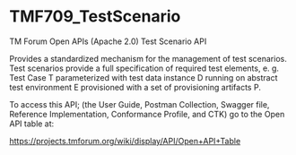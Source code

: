 # TMF709_TestScenario
TM Forum Open APIs (Apache 2.0) Test Scenario API

Provides a standardized mechanism for the management of test scenarios. Test scenarios provide a full specification of required test elements, e. g. Test Case T parameterized with test data instance D running on abstract test environment E provisioned with a set of provisioning artifacts P.

To access this API; (the User Guide, Postman Collection, Swagger file, Reference Implementation, Conformance Profile, and CTK) go to the Open API table at:

https://projects.tmforum.org/wiki/display/API/Open+API+Table
